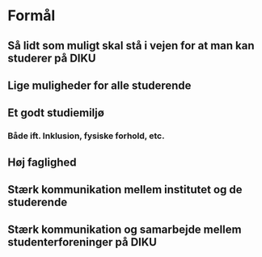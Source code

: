 # Formål

## Så lidt som muligt skal stå i vejen for at man kan studerer på DIKU
## Lige muligheder for alle studerende
## Et godt studiemiljø
### Både ift. Inklusion, fysiske forhold, etc.
## Høj faglighed
## Stærk kommunikation mellem institutet og de studerende
## Stærk kommunikation og samarbejde mellem studenterforeninger på DIKU
